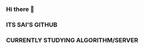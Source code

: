 ### Hi there 👋
### ITS SAI'S GITHUB
### CURRENTLY STUDYING ALGORITHM/SERVER

<!--
**Sai-Lee98/Sai-Lee98** is a ✨ _special_ ✨ repository because its `README.md` (this file) appears on your GitHub profile.

Here are some ideas to get you started:

- 🔭 I’m currently working on <Java + Spring Boot> + <Python Machine Learning>
- 🌱 I’m currently learning those above
- 👯 I’m looking to collaborate on ...
- 🤔 I’m looking for help with ...
- 💬 Ask me about ...
- 📫 How to reach me: ...
- 😄 Pronouns: ...
- ⚡ Fun fact: ...
-->
